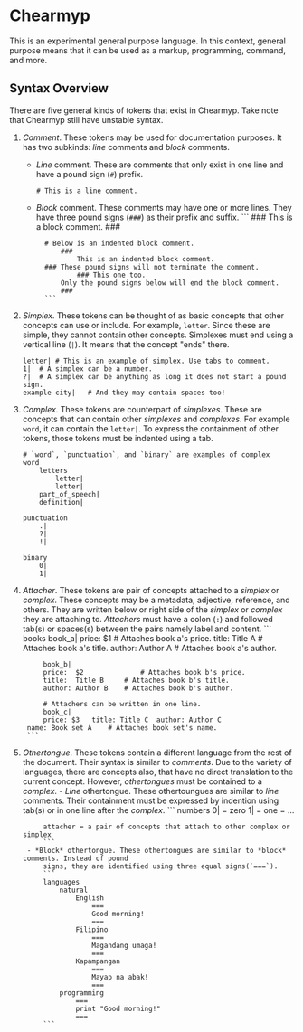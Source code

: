# Chearmyp
This is an experimental general purpose language. In this context, general purpose means that it can
be used as a markup, programming, command, and more.

## Syntax Overview
There are five general kinds of tokens that exist in Chearmyp. Take note that Chearmyp still
have unstable syntax.
1. *Comment*. These tokens may be used for documentation purposes. It has two subkinds: *line*
	comments and *block* comments.
	- *Line* comment. These are comments that only exist in one line and have a pound sign (`#`)
		prefix.
		```
		# This is a line comment.
		```
	- *Block* comment. These comments may have one or more lines. They have three pound signs (`###`)
	as their prefix and suffix.
			```
			###
			This is a block comment.
			###

			# Below is an indented block comment.
				###
					This is an indented block comment.
			### These pound signs will not terminate the comment.
					### This one too.
				Only the pound signs below will end the block comment.
				###
			```

2. *Simplex*. These tokens can be thought of as basic concepts that other concepts can use or
	include. For example, `letter`. Since these are simple, they cannot contain other concepts.
	Simplexes must end using a vertical line (`|`). It means that the concept "ends" there.
	```
	letter|	# This is an example of simplex. Use tabs to comment.
	1|	# A simplex can be a number.
	?|	# A simplex can be anything as long it does not start a pound sign.
	example city|	# And they may contain spaces too!
	```

3. *Complex*. These tokens are counterpart of *simplexes*. These are concepts that can contain other
	*simplexes* and *complexes*. For example `word`, it can contain the `letter|`. To express the
	containment of other tokens, those tokens must be indented using a tab.
	```
	# `word`, `punctuation`, and `binary` are examples of complex
	word
		letters
			letter|
			letter|
		part_of_speech|
		definition|

	punctuation
		.|
		?|
		!|

	binary
		0|
		1|
	```

4. *Attacher*. These tokens are pair of concepts attached to a *simplex* or *complex*. These
		concepts may be a metadata, adjective, reference, and others. They are written below or right
		side of the *simplex* or *complex* they are attaching to. *Attachers* must have a colon (`:`) and followed tab(s) or spaces(s) between the pairs namely label and content.
		```
		books
			book_a|
			price: $1					# Attaches book a's price.
			title: Title A		# Attaches book a's title.
			author: Author A	# Attaches book a's author.

			book_b|
			price:	$2				# Attaches book b's price.
			title:	Title B		# Attaches book b's title.
			author:	Author B	# Attaches book b's author.

			# Attachers can be written in one line.
			book_c|
			price: $3	title: Title C	author: Author C
		name: Book set A	# Attaches book set's name.
		```

5. *Othertongue*. These tokens contain a different language from the rest of the document. Their
    syntax is similar to *comments*. Due to the variety of languages, there are concepts also, that
    have no direct translation to the current concept. However, *othertongues* must be contained to
    a *complex*.
		- *Line* othertongue. These othertoungues are similar to *line* comments. Their containment must
			be expressed by indention using tab(s) or in one line after the *complex*.
			```
			numbers
				0|
				= zero
				1|
				= one
				= ...

			attacher = a pair of concepts that attach to other complex or simplex
			```
		- *Block* othertongue. These othertongues are similar to *block* comments. Instead of pound
			signs, they are identified using three equal signs(`===`).
			```
			languages
				natural
					English
						===
						Good morning!
						===
					Filipino
						===
						Magandang umaga!
						===
					Kapampangan
						===
						Mayap na abak!
						===
				programming
					===
					print "Good morning!"
					===
			```
